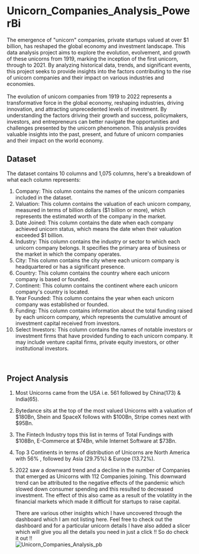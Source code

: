 # Unicorn_Companies_Analysis_PowerBi

The emergence of "unicorn" companies, private startups valued at over $1 billion, has reshaped the global economy and investment landscape. This data analysis project aims to explore the evolution, evolvement, and growth of these unicorns from 1919, marking the inception of the first unicorn, through to 2021. By analyzing historical data, trends, and significant events, this project seeks to provide insights into the factors contributing to the rise of unicorn companies and their impact on various industries and economies.
<br>
<br>
The evolution of unicorn companies from 1919 to 2022 represents a transformative force in the global economy, reshaping industries, driving innovation, and attracting unprecedented levels of investment. By understanding the factors driving their growth and success, policymakers, investors, and entrepreneurs can better navigate the opportunities and challenges presented by the unicorn phenomenon. This analysis provides valuable insights into the past, present, and future of unicorn companies and their impact on the world economy.
<br>
## Dataset

The dataset contains 10 columns and 1,075 columns, here's a breakdown of what each column represents:
<br>
1) Company: This column contains the names of the unicorn companies included in the dataset. <br>
2) Valuation: This column contains the valuation of each unicorn company, measured in terms of billion dollars ($1 billion or more), which represents the estimated worth of the company in the market. <br>
3) Date Joined: This column contains the date when each company achieved unicorn status, which means the date when their valuation exceeded $1 billion. <br>
4) Industry: This column contains the industry or sector to which each unicorn company belongs. It specifies the primary area of business or the market in which the company operates. <br>
5) City: This column contains the city where each unicorn company is headquartered or has a significant presence. <br>
6) Country: This column contains the country where each unicorn company is based or founded. <br>
7) Continent: This column contains the continent where each unicorn company's country is located. <br>
8) Year Founded: This column contains the year when each unicorn company was established or founded. <br>
9) Funding: This column contains information about the total funding raised by each unicorn company, which represents the cumulative amount of investment capital received from investors. <br>
10) Select Investors: This column contains the names of notable investors or investment firms that have provided funding to each unicorn company. It may include venture capital firms, private equity investors, or other institutional investors.
<br>

## Project Analysis

1) Most Unicorns came from the USA i.e. 561 followed by China(173) & India(65). <br>
2) Bytedance sits at the top of the most valued Unicorns with a valuation of $180Bn, Shein and SpaceX follows with $100Bn, Stripe comes next with $95Bn. <br>
3) The Fintech Industry tops this list in terms of Total Fundings with $108Bn, E-Commerce at $74Bn, while Internet Software at $73Bn. <br>
4) Top 3 Continents in terms of distribution of Unicorns are North America with 56% , followed by Asia (29.75%) & Europe (13.72%). <br>
5) 2022 saw a downward trend and a decline in the number of Companies that emerged as Unicorns with 112 Companies joining. This downward trend can be attributed to the negative effects of the pandemic which 
   slowed down consumer spending and this resulted to decreased investment. The effect of this also came as a result of the volatility in the financial markets which made it difficult for startups to raise 
   capital. <br>

   There are various other insights which I have uncovered through the dashboard which I am not listing here. Feel free to check out the dashboard and for a particular unicorn details I have also added a slicer which will give you all the details you need in just a click !! So do check it out !! <br>
![Unicorn_Companies_Analysis_pb](https://github.com/XzisT33/Unicorn_Companies_Analysis_PowerBi/assets/102463413/b6391afe-89b2-43ae-ace7-d943d0628a3b)
   

